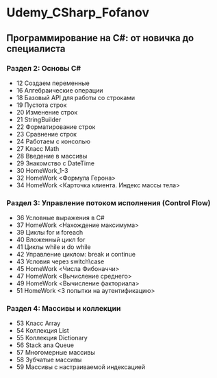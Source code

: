 # Udemy_CSharp_Fofanov
## Программирование на С#: от новичка до специалиста ##
### Раздел 2: Основы С# ###
* 12 Создаем переменные
* 16 Алгебраические операции
* 18 Базовый API для работы со строками
* 19 Пустота строк
* 20 Изменение строк
* 21 StringBuilder
* 22 Форматирование строк
* 23 Сравнение строк
* 24 Работаем с консолью
* 27 Класс Math
* 28 Введение в массивы
* 29 Знакомство с DateTime
* 30 HomeWork_1-3
* 32 HomeWork <Формула Герона>
* 34 HomeWork <Карточка клиента. Индекс массы тела>
### Раздел 3: Управление потоком исполнения (Control Flow) ###
* 36 Условные выражения в C#
* 37 HomeWork <Нахождение максимума>
* 39 Циклы for и foreach
* 40 Вложенный цикл for
* 41 Циклы while и do while
* 42 Управление циклом: break и continue
* 43 Условия через switch\case
* 45 HomeWork <Числа Фибоначчи>
* 47 HomeWork <Вычисление среднего>
* 49 HomeWork <Вычисление факториала>
* 51 HomeWork <3 попытки на аутентификацию>
### Раздел 4: Массивы и коллекции ###
* 53 Класс Array
* 54 Коллекция List
* 55 Коллекция Dictionary
* 56 Stack ana Queue
* 57 Многомерные массивы
* 58 Зубчатые массивы
* 59 Массивы с настраиваемой индексацией